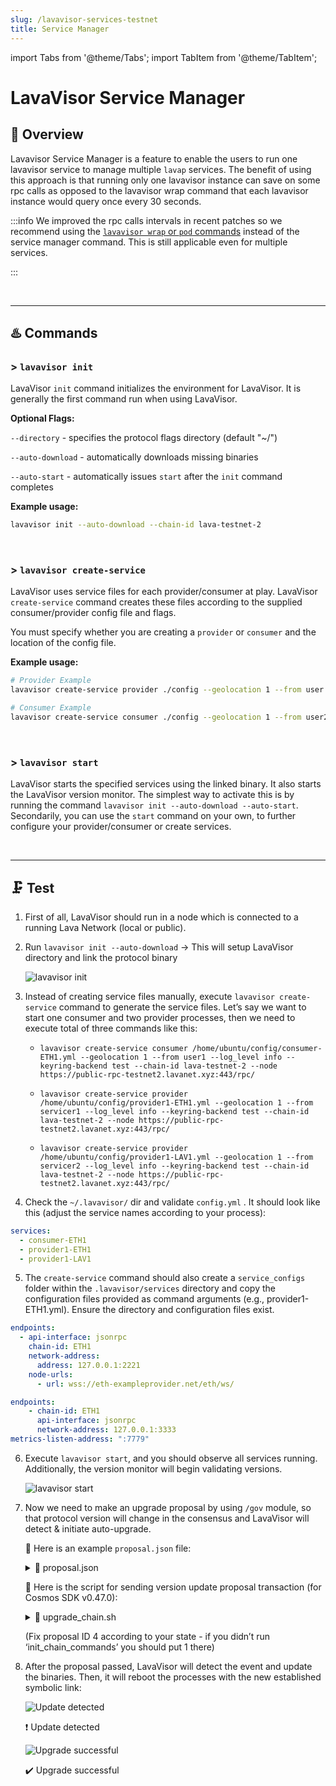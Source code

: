 ```yaml
---
slug: /lavavisor-services-testnet
title: Service Manager
---
```



import Tabs from '@theme/Tabs';
import TabItem from '@theme/TabItem';

# **LavaVisor Service Manager**

## 📄 Overview 
Lavavisor Service Manager is a feature to enable the users to run one lavavisor service to manage multiple `lavap` services. 
The benefit of using this approach is that running only one lavavisor instance can save on some rpc calls as opposed to the lavavisor wrap command
that each lavavisor instance would query once every 30 seconds. 

:::info 
We improved the rpc calls intervals in recent patches so we recommend using the [`lavavisor wrap` or `pod` commands](/lavavisor-wrap-testnet#services) instead of the service manager command. This is still applicable even for multiple services.

:::

<br />
<hr />

## ♨️ Commands

### > `lavavisor init`
LavaVisor `init` command initializes the environment for LavaVisor. It is generally the first command run when using LavaVisor.

**Optional Flags:**
    
`--directory` -  specifies the protocol flags directory (default "~/")
    
`--auto-download` - automatically downloads missing binaries
    
`--auto-start` - automatically issues `start` after the `init` command completes

**Example usage:**

```bash
lavavisor init --auto-download --chain-id lava-testnet-2
```


<br />

### > `lavavisor create-service` 
LavaVisor uses service files for each provider/consumer at play. LavaVisor `create-service` command creates these  files according to the supplied consumer/provider config file and flags.

You must specify whether you are creating a `provider` or `consumer` and the location of the config file.

**Example usage:**

```bash
# Provider Example
lavavisor create-service provider ./config --geolocation 1 --from user --log_level warn

# Consumer Example
lavavisor create-service consumer ./config --geolocation 1 --from user2 --log_level info

```

<br />

### > `lavavisor start` 
LavaVisor starts the specified services using the linked binary. It also starts the LavaVisor version monitor. The simplest way to activate this is by running the command `lavavisor init --auto-download --auto-start`. Secondarily, you can use the `start` command on your own, to further configure your provider/consumer or create services.

<br />
<hr />

## 🗜️ Test

1. First of all, LavaVisor should run in a node which is connected to a running Lava Network (local or public).

2. Run `lavavisor init --auto-download`  → This will setup LavaVisor directory and link the protocol binary
    
    ![lavavisor init](/img/tutorial/lavavisor/lavavisor1.png)

3. Instead of creating service files manually, execute `lavavisor create-service` command to generate the service files. Let’s say we want to start one consumer and two provider processes, then we need to execute total of three commands like this:

    - `lavavisor create-service consumer /home/ubuntu/config/consumer-ETH1.yml --geolocation 1 --from user1 --log_level info --keyring-backend test --chain-id lava-testnet-2 --node https://public-rpc-testnet2.lavanet.xyz:443/rpc/`

    - `lavavisor create-service provider /home/ubuntu/config/provider1-ETH1.yml --geolocation 1 --from servicer1 --log_level info --keyring-backend test --chain-id lava-testnet-2 --node https://public-rpc-testnet2.lavanet.xyz:443/rpc/`
    
    - `lavavisor create-service provider /home/ubuntu/config/provider1-LAV1.yml --geolocation 1 --from servicer2 --log_level info --keyring-backend test --chain-id lava-testnet-2 --node https://public-rpc-testnet2.lavanet.xyz:443/rpc/`

4. Check the `~/.lavavisor/` dir and validate `config.yml` . It should look like this (adjust the service names according to your process):


```yaml
services:
  - consumer-ETH1
  - provider1-ETH1
  - provider1-LAV1
```

5. The `create-service` command should also create a `service_configs` folder within the `.lavavisor/services` directory and copy the configuration files provided as command arguments (e.g., provider1-ETH1.yml). Ensure the directory and configuration files exist.

<Tabs>
<TabItem value="provider_conf" label="✅ Example provider config file:">


```yaml
endpoints:
  - api-interface: jsonrpc
    chain-id: ETH1
    network-address:
      address: 127.0.0.1:2221
    node-urls:
      - url: wss://eth-exampleprovider.net/eth/ws/
```

</TabItem>

<TabItem value="consumer_conf" label="✅ Example consumer config file:">

    
```yaml
endpoints:
    - chain-id: ETH1
      api-interface: jsonrpc
      network-address: 127.0.0.1:3333
metrics-listen-address: ":7779"
```
</TabItem>
</Tabs>

6. Execute `lavavisor start`, and you should observe all services running. Additionally, the version monitor will begin validating versions.
    
    ![lavavisor start](/img/tutorial/lavavisor/lavavisor2.png)

7. Now we need to make an upgrade proposal by using `/gov` module, so that protocol version will change in the consensus and LavaVisor will detect & initiate auto-upgrade.
    
    🔽 Here is an example `proposal.json` file:
    
    <details>
    <summary> 📄 proposal.json </summary>
    
    ```json
    {
        "title": "Protocol Version Change",
        "description": "Update version",
        "changes": [
            {
                "subspace": "protocol",
                "key": "Version",
                "value": {
                    "provider_target": "0.23.2",
                    "consumer_target": "0.23.2",
                    "provider_min": "0.22.0",
                    "consumer_min": "0.22.0"
                }
            }
        ],
        "deposit": "10000000ulava"
    }
    ```

    </details>
    
    🔽 Here is the script for sending version update proposal transaction (for Cosmos SDK v0.47.0):
    
    <details>
    <summary> 📄 upgrade_chain.sh </summary>

    ```bash
    #!/bin/bash
    # upgrade script (upgrade_chain.sh)
    
    # function to wait for next block (should be used when proposing on chains with Cosmos SDK 0.47 or higher)
    function wait_next_block {
      current=$( lavad q block | jq .block.header.height)
      echo "Waiting for next block $current"
      while true; do
        sleep 0.5
        new=$( lavad q block | jq .block.header.height)
        if [[ $current != $new ]]
        then
          echo "finished waiting for block $new"
            break
        fi
      done
    }
    
    # The software upgrade proposal command. This only proposes a software upgrade. To apply the upgrade, you need to vote "yes" (like below).
    lavad tx gov submit-legacy-proposal param-change proposal.json \
    --gas "auto" \
    --from alice \
    --keyring-backend "test" \
    --gas-prices "0.000000001ulava" \
    --gas-adjustment "1.5" \
    --yes
    
    wait_next_block
    
    # The vote command. Use vote ID 4 (like here) if you used the init_chain_commands.sh script. If the vote doesn't work because of a bad
    # vote ID, use the 'lavad q gov proposals' query to check the latest proposal ID, and put here the latest ID + 1.
    lavad tx gov vote 4 yes -y --from alice --gas-adjustment "1.5" --gas "auto" --gas-prices "0.000000001ulava"
    ```
    
    </details>

    (Fix proposal ID 4 according to your state - if you didn’t run ‘init_chain_commands’ you should put 1 there)
    
8. After the proposal passed, LavaVisor will detect the event and update the binaries. Then, it will reboot the processes with the new established symbolic link:
    
    ![Update detected](/img/tutorial/lavavisor/lavavisor3.png)
    
    ❗ Update detected
    
    ![Upgrade successful](/img/tutorial/lavavisor/lavavisor4.png)
    
    ✔️ Upgrade successful
